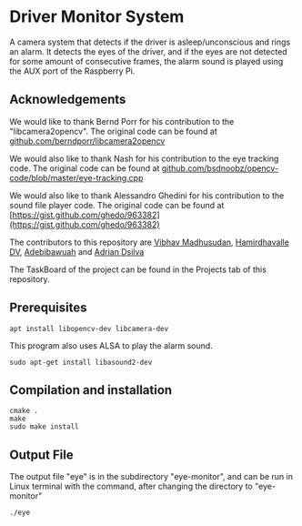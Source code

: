 # Driver Monitor System
A camera system that detects if the driver is asleep/unconscious and rings an alarm.
It detects the eyes of the driver, and if the eyes are not detected for some amount of consecutive
frames, the alarm sound is played using the AUX port of the Raspberry Pi.


## Acknowledgements
We would like to thank Bernd Porr for his contribution to the "libcamera2opencv".
The original code can be found at [github.com/berndporr/libcamera2opencv](github.com/berndporr/libcamera2opencv) 

We would also like to thank Nash for his contribution to the eye tracking code.
The original code can be found at [github.com/bsdnoobz/opencv-code/blob/master/eye-tracking.cpp](github.com/bsdnoobz/opencv-code/blob/master/eye-tracking.cpp) 

We would also like to thank Alessandro Ghedini for his contribution to the sound file player code.
The original code can be found at [https://gist.github.com/ghedo/963382](https://gist.github.com/ghedo/963382)

The contributors to this repository are [Vibhav Madhusudan](https://github.com/vibhavmadhusudhan99), [Hamirdhavalle DV](https://github.com/Hamirdhavalle-dv), [Adebibawuah](https://github.com/Adebibawuah) and [Adrian Dsilva](https://github.com/adrian-7979)

The TaskBoard of the project can be found in the Projects tab of this repository.

## Prerequisites

```
apt install libopencv-dev libcamera-dev
```

This program also uses ALSA to play the alarm sound.
```
sudo apt-get install libasound2-dev
```
## Compilation and installation

```
cmake .
make
sudo make install
```

## Output File
The output file "eye" is in the subdirectory "eye-monitor", and can be run
in Linux terminal with the command, after changing the directory to "eye-monitor"
```
./eye
```
